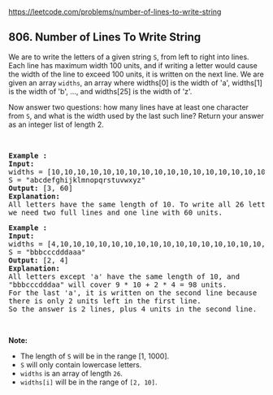 https://leetcode.com/problems/number-of-lines-to-write-string

## 806. Number of Lines To Write String

<div><p>We are to write the letters of a given string <code>S</code>, from left to right into lines. Each line has maximum width 100 units, and if writing a letter would cause the width of the line to exceed 100 units, it is written on the next line. We are given an array <code>widths</code>, an array where widths[0] is the width of 'a', widths[1] is the width of 'b', ..., and widths[25] is the width of 'z'.</p>
<p>Now answer two questions: how many lines have at least one character from <code>S</code>, and what is the width used by the last such line? Return your answer as an integer list of length 2.</p>
<p> </p>
<pre><strong>Example :</strong>
<strong>Input:</strong> 
widths = [10,10,10,10,10,10,10,10,10,10,10,10,10,10,10,10,10,10,10,10,10,10,10,10,10,10]
S = "abcdefghijklmnopqrstuvwxyz"
<strong>Output:</strong> [3, 60]
<strong>Explanation: </strong>
All letters have the same length of 10. To write all 26 letters,
we need two full lines and one line with 60 units.
</pre>
<pre><strong>Example :</strong>
<strong>Input:</strong> 
widths = [4,10,10,10,10,10,10,10,10,10,10,10,10,10,10,10,10,10,10,10,10,10,10,10,10,10]
S = "bbbcccdddaaa"
<strong>Output:</strong> [2, 4]
<strong>Explanation: </strong>
All letters except 'a' have the same length of 10, and 
"bbbcccdddaa" will cover 9 * 10 + 2 * 4 = 98 units.
For the last 'a', it is written on the second line because
there is only 2 units left in the first line.
So the answer is 2 lines, plus 4 units in the second line.
</pre>
<p> </p>
<p><strong>Note:</strong></p>
<ul>
<li>The length of <code>S</code> will be in the range [1, 1000].</li>
<li><code>S</code> will only contain lowercase letters.</li>
<li><code>widths</code> is an array of length <code>26</code>.</li>
<li><code>widths[i]</code> will be in the range of <code>[2, 10]</code>.</li>
</ul>
</div>
